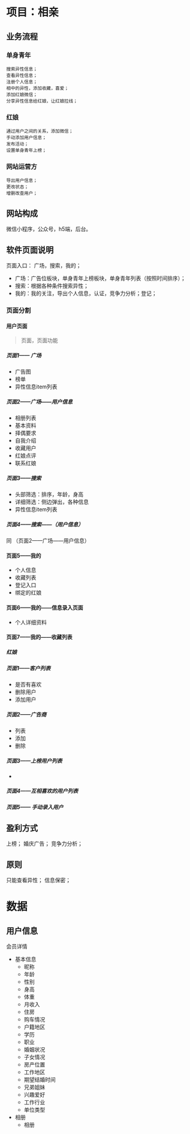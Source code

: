 # 项目：相亲

## 业务流程

### 单身青年

    搜索异性信息；
    查看异性信息；
    注册个人信息；
    相中的异性，添加收藏，喜爱；
    添加红娘微信；
    分享异性信息给红娘，让红娘拉线；

### 红娘

    通过用户之间的关系，添加微信；
    手动添加用户信息；
    发布活动；
    设置单身青年上榜；

### 网站运营方

    导出用户信息；
    更改状态；
    增删改查用户；

## 网站构成

微信小程序，公众号，h5端，后台。

## 软件页面说明

页面入口： 广场，搜索，我的；

- 广场：广告位板块，单身青年上榜板块，单身青年列表（按照时间排序）；
- 搜索：根据各种条件搜索异性；
- 我的：我的关注，导出个人信息，认证，竞争力分析；登记；

### 页面分割

#### 用户页面
> 页面，页面功能
##### 页面1—— 广场
- 广告图
- 榜单
- 异性信息item列表
##### 页面2——广场——用户信息
- 相册列表
- 基本资料
- 择偶要求
- 自我介绍
- 收藏用户
- 红娘点评
- 联系红娘

##### 页面3——搜索
- 头部筛选：排序，年龄，身高
- 详细筛选：侧边弹出，各种信息
- 异性信息item列表
##### 页面4——搜索——（用户信息）
同 （页面2——广场——用户信息）

 #### 页面5——我的
- 个人信息
- 收藏列表
- 登记入口
- 绑定的红娘

#### 页面6——我的——信息录入页面
- 个人详细资料

#### 页面7——我的——收藏列表

##### 红娘

##### 页面1——客户列表
  - 是否有喜欢
  - 删除用户
  - 添加用户
##### 页面2——广告商
  - 列表
  - 添加
  - 删除
##### 页面3——上榜用户列表
  - 

##### 页面4——互相喜欢的用户列表

##### 页面5—— 手动录入用户

## 盈利方式

上榜；
婚庆广告；
竞争力分析；

## 原则

只能查看异性；
信息保密；

# 数据
## 用户信息
会员详情
+ 基本信息
  * 昵称
  * 年龄
  * 性别
  * 身高
  * 体重
  * 月收入
  * 住房
  * 购车情况
  * 户籍地区
  * 学历
  * 职业
  * 婚姻状况
  * 子女情况
  * 房产位置
  * 工作地区
  * 期望结婚时间
  * 兄弟姐妹
  * 兴趣爱好
  * 工作行业
  * 单位类型
+ 相册
  * 相册

